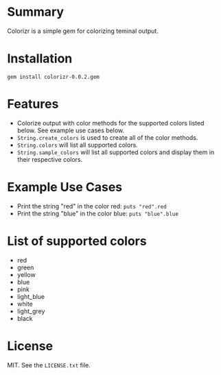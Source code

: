 # Summary
Colorizr is a simple gem for colorizing teminal output.

# Installation
`gem install colorizr-0.0.2.gem`

# Features
* Colorize output with color methods for the supported colors listed below. See example use cases below.
* `String.create_colors` is used to create all of the color methods.
* `String.colors` will list all supported colors.
* `String.sample_colors` will list all supported colors and display them in their respective colors.


# Example Use Cases

* Print the string "red" in the color red:
`puts "red".red`
* Print the string "blue" in the color blue:
`puts "blue".blue`

# List of supported colors
* red
* green
* yellow
* blue
* pink
* light_blue
* white
* light_grey
* black


# License

MIT. See the `LICENSE.txt` file.